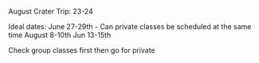 August Crater Trip: 23-24

Ideal dates:
June 27-29th - Can private classes be scheduled at the same time 
August 8-10th
Jun 13-15th

Check group classes first then go for private